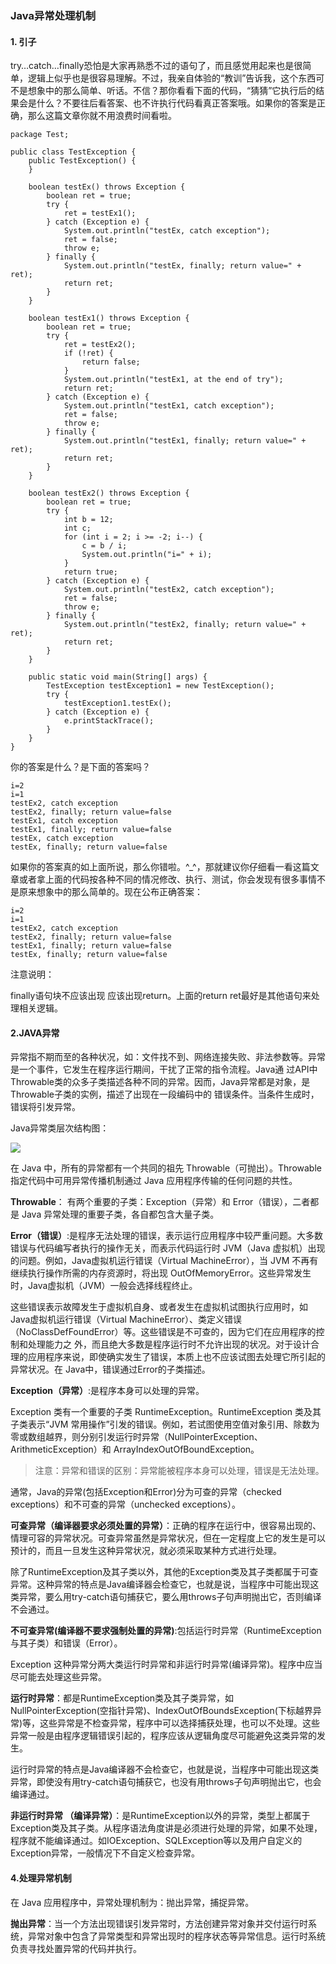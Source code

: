 ### Java异常处理机制

#### 1. 引子

 try…catch…finally恐怕是大家再熟悉不过的语句了，而且感觉用起来也是很简单，逻辑上似乎也是很容易理解。不过，我亲自体验的“教训”告诉我，这个东西可不是想象中的那么简单、听话。不信？那你看看下面的代码，“猜猜”它执行后的结果会是什么？不要往后看答案、也不许执行代码看真正答案哦。如果你的答案是正确，那么这篇文章你就不用浪费时间看啦。

	package Test;  
	  
	public class TestException {  
	    public TestException() {  
	    }  
	  
	    boolean testEx() throws Exception {  
	        boolean ret = true;  
	        try {  
	            ret = testEx1();  
	        } catch (Exception e) {  
	            System.out.println("testEx, catch exception");  
	            ret = false;  
	            throw e;  
	        } finally {  
	            System.out.println("testEx, finally; return value=" + ret);  
	            return ret;  
	        }  
	    }  
	  
	    boolean testEx1() throws Exception {  
	        boolean ret = true;  
	        try {  
	            ret = testEx2();  
	            if (!ret) {  
	                return false;  
	            }  
	            System.out.println("testEx1, at the end of try");  
	            return ret;  
	        } catch (Exception e) {  
	            System.out.println("testEx1, catch exception");  
	            ret = false;  
	            throw e;  
	        } finally {  
	            System.out.println("testEx1, finally; return value=" + ret);  
	            return ret;  
	        }  
	    }  
	  
	    boolean testEx2() throws Exception {  
	        boolean ret = true;  
	        try {  
	            int b = 12;  
	            int c;  
	            for (int i = 2; i >= -2; i--) {  
	                c = b / i;  
	                System.out.println("i=" + i);  
	            }  
	            return true;  
	        } catch (Exception e) {  
	            System.out.println("testEx2, catch exception");  
	            ret = false;  
	            throw e;  
	        } finally {  
	            System.out.println("testEx2, finally; return value=" + ret);  
	            return ret;  
	        }  
	    }  
	  
	    public static void main(String[] args) {  
	        TestException testException1 = new TestException();  
	        try {  
	            testException1.testEx();  
	        } catch (Exception e) {  
	            e.printStackTrace();  
	        }  
	    }  
	}  

你的答案是什么？是下面的答案吗？

	i=2
	i=1
	testEx2, catch exception
	testEx2, finally; return value=false
	testEx1, catch exception
	testEx1, finally; return value=false
	testEx, catch exception
	testEx, finally; return value=false

如果你的答案真的如上面所说，那么你错啦。^_^，那就建议你仔细看一看这篇文章或者拿上面的代码按各种不同的情况修改、执行、测试，你会发现有很多事情不是原来想象中的那么简单的。现在公布正确答案：

	i=2
	i=1
	testEx2, catch exception
	testEx2, finally; return value=false
	testEx1, finally; return value=false
	testEx, finally; return value=false

注意说明：

finally语句块不应该出现 应该出现return。上面的return ret最好是其他语句来处理相关逻辑。

#### 2.JAVA异常

异常指不期而至的各种状况，如：文件找不到、网络连接失败、非法参数等。异常是一个事件，它发生在程序运行期间，干扰了正常的指令流程。Java通 过API中Throwable类的众多子类描述各种不同的异常。因而，Java异常都是对象，是Throwable子类的实例，描述了出现在一段编码中的 错误条件。当条件生成时，错误将引发异常。

Java异常类层次结构图：

![](https://github.com/silence940109/Java/blob/master/image/java_exception.jpg)

在 Java 中，所有的异常都有一个共同的祖先 Throwable（可抛出）。Throwable 指定代码中可用异常传播机制通过 Java 应用程序传输的任何问题的共性。

**Throwable**： 有两个重要的子类：Exception（异常）和 Error（错误），二者都是 Java 异常处理的重要子类，各自都包含大量子类。

 **Error（错误）**:是程序无法处理的错误，表示运行应用程序中较严重问题。大多数错误与代码编写者执行的操作无关，而表示代码运行时 JVM（Java 虚拟机）出现的问题。例如，Java虚拟机运行错误（Virtual MachineError），当 JVM 不再有继续执行操作所需的内存资源时，将出现 OutOfMemoryError。这些异常发生时，Java虚拟机（JVM）一般会选择线程终止。

这些错误表示故障发生于虚拟机自身、或者发生在虚拟机试图执行应用时，如Java虚拟机运行错误（Virtual MachineError）、类定义错误（NoClassDefFoundError）等。这些错误是不可查的，因为它们在应用程序的控制和处理能力之 外，而且绝大多数是程序运行时不允许出现的状况。对于设计合理的应用程序来说，即使确实发生了错误，本质上也不应该试图去处理它所引起的异常状况。在 Java中，错误通过Error的子类描述。

**Exception（异常）**:是程序本身可以处理的异常。

 Exception 类有一个重要的子类 RuntimeException。RuntimeException 类及其子类表示“JVM 常用操作”引发的错误。例如，若试图使用空值对象引用、除数为零或数组越界，则分别引发运行时异常（NullPointerException、ArithmeticException）和 ArrayIndexOutOfBoundException。

>注意：异常和错误的区别：异常能被程序本身可以处理，错误是无法处理。

通常，Java的异常(包括Exception和Error)分为可查的异常（checked exceptions）和不可查的异常（unchecked exceptions）。

**可查异常（编译器要求必须处置的异常）**：正确的程序在运行中，很容易出现的、情理可容的异常状况。可查异常虽然是异常状况，但在一定程度上它的发生是可以预计的，而且一旦发生这种异常状况，就必须采取某种方式进行处理。

除了RuntimeException及其子类以外，其他的Exception类及其子类都属于可查异常。这种异常的特点是Java编译器会检查它，也就是说，当程序中可能出现这类异常，要么用try-catch语句捕获它，要么用throws子句声明抛出它，否则编译不会通过。

**不可查异常(编译器不要求强制处置的异常)**:包括运行时异常（RuntimeException与其子类）和错误（Error）。
 
Exception 这种异常分两大类运行时异常和非运行时异常(编译异常)。程序中应当尽可能去处理这些异常。

**运行时异常**：都是RuntimeException类及其子类异常，如NullPointerException(空指针异常)、IndexOutOfBoundsException(下标越界异常)等，这些异常是不检查异常，程序中可以选择捕获处理，也可以不处理。这些异常一般是由程序逻辑错误引起的，程序应该从逻辑角度尽可能避免这类异常的发生。

运行时异常的特点是Java编译器不会检查它，也就是说，当程序中可能出现这类异常，即使没有用try-catch语句捕获它，也没有用throws子句声明抛出它，也会编译通过。

**非运行时异常 （编译异常）**：是RuntimeException以外的异常，类型上都属于Exception类及其子类。从程序语法角度讲是必须进行处理的异常，如果不处理，程序就不能编译通过。如IOException、SQLException等以及用户自定义的Exception异常，一般情况下不自定义检查异常。

#### 4.处理异常机制
在 Java 应用程序中，异常处理机制为：抛出异常，捕捉异常。

**抛出异常**：当一个方法出现错误引发异常时，方法创建异常对象并交付运行时系统，异常对象中包含了异常类型和异常出现时的程序状态等异常信息。运行时系统负责寻找处置异常的代码并执行。

